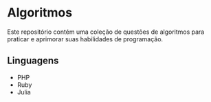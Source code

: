 # Algoritmos

Este repositório contém uma coleção de questões de algoritmos para praticar e aprimorar suas habilidades de programação.

## Linguagens
* PHP
* Ruby
* Julia
